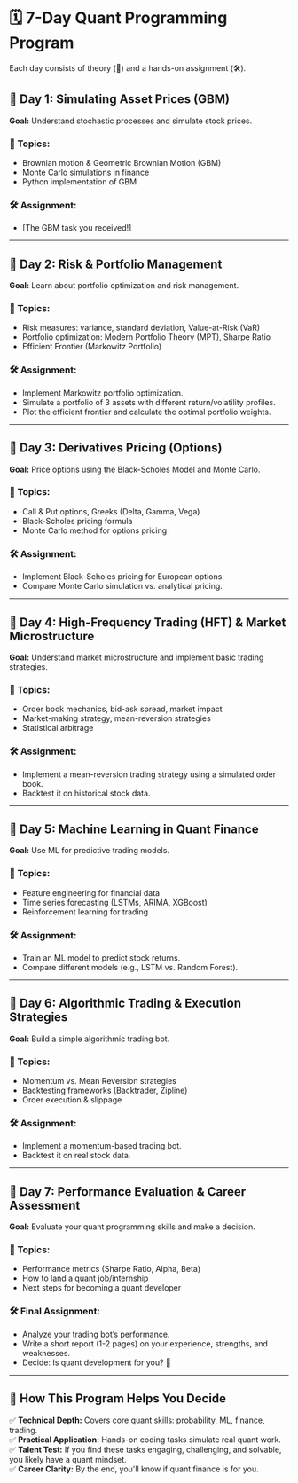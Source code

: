 # 🗓️ 7-Day Quant Programming Program

Each day consists of theory (📖) and a hands-on assignment (🛠️).  

## 📅 Day 1: Simulating Asset Prices (GBM)

**Goal:** Understand stochastic processes and simulate stock prices.  

### 📖 Topics:
- Brownian motion & Geometric Brownian Motion (GBM)  
- Monte Carlo simulations in finance  
- Python implementation of GBM  

### 🛠️ Assignment:
- [The GBM task you received!]  

---

## 📅 Day 2: Risk & Portfolio Management

**Goal:** Learn about portfolio optimization and risk management.  

### 📖 Topics:
- Risk measures: variance, standard deviation, Value-at-Risk (VaR)  
- Portfolio optimization: Modern Portfolio Theory (MPT), Sharpe Ratio  
- Efficient Frontier (Markowitz Portfolio)  

### 🛠️ Assignment:
- Implement Markowitz portfolio optimization.  
- Simulate a portfolio of 3 assets with different return/volatility profiles.  
- Plot the efficient frontier and calculate the optimal portfolio weights.  

---

## 📅 Day 3: Derivatives Pricing (Options)

**Goal:** Price options using the Black-Scholes Model and Monte Carlo.  

### 📖 Topics:
- Call & Put options, Greeks (Delta, Gamma, Vega)  
- Black-Scholes pricing formula  
- Monte Carlo method for options pricing  

### 🛠️ Assignment:
- Implement Black-Scholes pricing for European options.  
- Compare Monte Carlo simulation vs. analytical pricing.  

---

## 📅 Day 4: High-Frequency Trading (HFT) & Market Microstructure

**Goal:** Understand market microstructure and implement basic trading strategies.  

### 📖 Topics:
- Order book mechanics, bid-ask spread, market impact  
- Market-making strategy, mean-reversion strategies  
- Statistical arbitrage  

### 🛠️ Assignment:
- Implement a mean-reversion trading strategy using a simulated order book.  
- Backtest it on historical stock data.  

---

## 📅 Day 5: Machine Learning in Quant Finance

**Goal:** Use ML for predictive trading models.  

### 📖 Topics:
- Feature engineering for financial data  
- Time series forecasting (LSTMs, ARIMA, XGBoost)  
- Reinforcement learning for trading  

### 🛠️ Assignment:
- Train an ML model to predict stock returns.  
- Compare different models (e.g., LSTM vs. Random Forest).  

---

## 📅 Day 6: Algorithmic Trading & Execution Strategies

**Goal:** Build a simple algorithmic trading bot.  

### 📖 Topics:
- Momentum vs. Mean Reversion strategies  
- Backtesting frameworks (Backtrader, Zipline)  
- Order execution & slippage  

### 🛠️ Assignment:
- Implement a momentum-based trading bot.  
- Backtest it on real stock data.  

---

## 📅 Day 7: Performance Evaluation & Career Assessment

**Goal:** Evaluate your quant programming skills and make a decision.  

### 📖 Topics:
- Performance metrics (Sharpe Ratio, Alpha, Beta)  
- How to land a quant job/internship  
- Next steps for becoming a quant developer  

### 🛠️ Final Assignment:
- Analyze your trading bot’s performance.  
- Write a short report (1-2 pages) on your experience, strengths, and weaknesses.  
- Decide: Is quant development for you? 🎯  

---

## 🧠 How This Program Helps You Decide

✅ **Technical Depth:** Covers core quant skills: probability, ML, finance, trading.  
✅ **Practical Application:** Hands-on coding tasks simulate real quant work.  
✅ **Talent Test:** If you find these tasks engaging, challenging, and solvable, you likely have a quant mindset.  
✅ **Career Clarity:** By the end, you'll know if quant finance is for you.  

